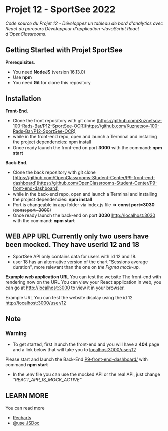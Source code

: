 # Projet 12 - SportSee 2022

*Code source du Projet 12 - Développez un tableau de bord d'analytics avec React du parcours Développeur d'application -JavaScript React d'OpenClassrooms*.

## Getting Started with Projet SportSee

**Prerequisites**.

- You need **NodeJS** (version 16.13.0)
- Use **npm**
- You need **Git** for clone this repository

## Installation

**Front-End**.

- Clone the front repository with git clone  [https://github.com/Kuznetsov-100-Rads-Bar/P12-SportSee-OCR](https://github.com/Kuznetsov-100-Rads-Bar/P12-SportSee-OCR)
- while in the front-end repo, open and launch a Terminal and installing the project dependencies: npm install
- Once ready launch the front-end on port **3000** with the command: **npm start**

**Back-End**.

- Clone the back repository with git clone  [https://github.com/OpenClassrooms-Student-Center/P9-front-end-dashboard](https://github.com/OpenClassrooms-Student-Center/P9-front-end-dashboard)
- while in the back-end repo, open and launch a Terminal and installing the project dependencies: **npm install**
- Port is changeable in app folder via index.js file => **const port=3030**  (~~const port=3000~~)
- Once ready launch the back-end on port **3030** [http://localhost:3030](http://localhost:3030) with the command: **npm start**

## WEB APP URL Currently only two users have been mocked. They have userId 12 and 18

- SportSee API only contains data for users with id 12 and 18.
- user 18 has an alternative version of the chart "Sessions average duration", more relevant than the one on *the Figma mock-up.*

**Example web application URL**
You can test the website
The front-end with rendering now on the URL
You can view your React application in web, you can go at  [http://localhost:3000](http://localhost:3000) to view it in your browser.

Example URL
You can test the website display using the id 12  [http://localhost:3000/user/12](http://localhost:3000/user/12)

## Note

### **Warning**

- To get started, first launch the front-end and you will have a **404** page and a link below that will take you to  [localhost3000/user/12](localhost3000/user/12)

Please start and launch the Back-End  [P9-front-end-dashboard/](P9-front-end-dashboard/) with command **npm start**

- In the .env file you can use the mocked API or the real API, just change *"REACT_APP_IS_MOCK_ACTIVE"*

## LEARN MORE

You can read more

- [Recharts](https://recharts.org/en-US)
- [@use JSDoc](https://jsdoc.app/)
